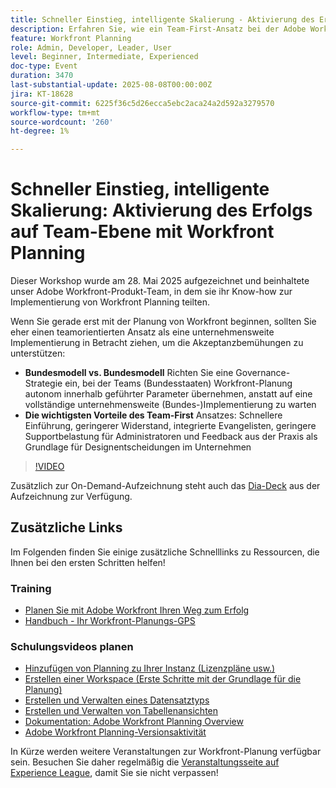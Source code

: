 ```yaml
---
title: Schneller Einstieg, intelligente Skalierung - Aktivierung des Erfolgs auf Team-Ebene mit Workfront Planning
description: Erfahren Sie, wie ein Team-First-Ansatz bei der Adobe Workfront-Planung die Akzeptanz beschleunigt, Widerstände reduziert und eine skalierbare Grundlage für den unternehmensweiten Erfolg schafft.
feature: Workfront Planning
role: Admin, Developer, Leader, User
level: Beginner, Intermediate, Experienced
doc-type: Event
duration: 3470
last-substantial-update: 2025-08-08T00:00:00Z
jira: KT-18628
source-git-commit: 6225f36c5d26ecca5ebc2aca24a2d592a3279570
workflow-type: tm+mt
source-wordcount: '260'
ht-degree: 1%

---
```



# Schneller Einstieg, intelligente Skalierung: Aktivierung des Erfolgs auf Team-Ebene mit Workfront Planning

Dieser Workshop wurde am 28. Mai 2025 aufgezeichnet und beinhaltete unser Adobe Workfront-Produkt-Team, in dem sie ihr Know-how zur Implementierung von Workfront Planning teilten. 

Wenn Sie gerade erst mit der Planung von Workfront beginnen, sollten Sie eher einen teamorientierten Ansatz als eine unternehmensweite Implementierung in Betracht ziehen, um die Akzeptanzbemühungen zu unterstützen: 

* **Bundesmodell vs. Bundesmodell** Richten Sie eine Governance-Strategie ein, bei der Teams (Bundesstaaten) Workfront-Planung autonom innerhalb geführter Parameter übernehmen, anstatt auf eine vollständige unternehmensweite (Bundes-)Implementierung zu warten  
* **Die wichtigsten Vorteile des Team-First** Ansatzes: Schnellere Einführung, geringerer Widerstand, integrierte Evangelisten, geringere Supportbelastung für Administratoren und Feedback aus der Praxis als Grundlage für Designentscheidungen im Unternehmen 

>[!VIDEO](https://video.tv.adobe.com/v/3469964/?learn=on&enablevpops)

Zusätzlich zur On-Demand-Aufzeichnung steht auch das [Dia-Deck](https://workfront-experience.s3.us-west-2.amazonaws.com/Training/Guides/Customer+Success+at+Scale/052825+-+Start+Fast,+Scale+Smart+Activating+Team-Level+Success+with+Workfront+Planning.pdf) aus der Aufzeichnung zur Verfügung.

## Zusätzliche Links

Im Folgenden finden Sie einige zusätzliche Schnelllinks zu Ressourcen, die Ihnen bei den ersten Schritten helfen! 

### Training

* [Planen Sie mit Adobe Workfront Ihren Weg zum Erfolg](https://experienceleaguecommunities.adobe.com/t5/workfront-discussions/event-follow-up-learn-chart-your-course-to-success-with-adobe/td-p/743077)
* [Handbuch - Ihr Workfront-Planungs-GPS](https://workfront-experience.s3.us-west-2.amazonaws.com/Training/Guides/Customer+Success+at+Scale/Workfront+Planning+Guidebook.pdf)

### Schulungsvideos planen

* [Hinzufügen von Planning zu Ihrer Instanz (Lizenzpläne usw.)](https://experienceleague.adobe.com/de/docs/workfront-learn/tutorials-workfront/workfront-planning/add-planning-to-your-instance)
* [Erstellen einer Workspace (Erste Schritte mit der Grundlage für die Planung)](https://experienceleague.adobe.com/de/docs/workfront-learn/tutorials-workfront/workfront-planning/create-a-workspace)
* [Erstellen und Verwalten eines Datensatztyps](https://experienceleague.adobe.com/de/docs/workfront-learn/tutorials-workfront/workfront-planning/create-and-manage-a-record-type)
* [Erstellen und Verwalten von Tabellenansichten](https://experienceleague.adobe.com/de/docs/workfront-learn/tutorials-workfront/workfront-planning/create-and-manage-table-views)
* [Dokumentation: Adobe Workfront Planning Overview](https://experienceleague.adobe.com/en/docs/workfront/using/adobe-workfront-planning/adobe-workfront-planning-general-information/planning-overview)
* [Adobe Workfront Planning-Versionsaktivität](https://experienceleague.adobe.com/en/docs/workfront/using/product-announcements/product-releases/planning-release-activity/planning-release-activity-article-index)

In Kürze werden weitere Veranstaltungen zur Workfront-Planung verfügbar sein. Besuchen Sie daher regelmäßig die [Veranstaltungsseite auf Experience League](https://experienceleague.adobe.com/events/?filters=Workfront), damit Sie sie nicht verpassen!


